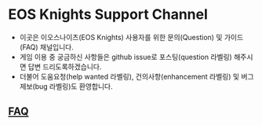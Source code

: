 # EOS Knights Support Channel
* 이곳은 이오스나이츠(EOS Knights) 사용자를 위한 문의(Question) 및 가이드(FAQ) 채널입니다.
* 게임 이용 중 궁금하신 사항들은 github issue로 포스팅(question 라벨링) 해주시면 답변 드리도록하겠습니다.
* 더불어 도움요청(help wanted 라벨링), 건의사항(enhancement 라벨링) 및 버그제보(bug 라벨링)도 환영합니다.

## [FAQ](https://github.com/bada-studio/knight_doc/wiki/FAQ)
